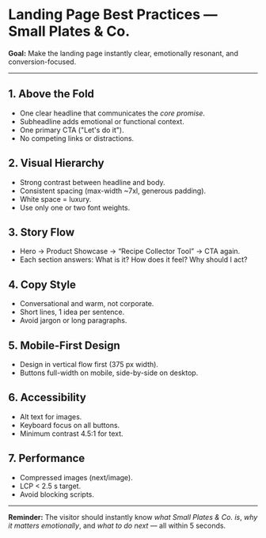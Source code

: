 # Landing Page Best Practices — Small Plates & Co.

**Goal:** Make the landing page instantly clear, emotionally resonant, and conversion-focused.

---

## 1. Above the Fold
- One clear headline that communicates the *core promise*.
- Subheadline adds emotional or functional context.
- One primary CTA ("Let's do it").
- No competing links or distractions.

## 2. Visual Hierarchy
- Strong contrast between headline and body.
- Consistent spacing (max-width ~7xl, generous padding).
- White space = luxury.
- Use only one or two font weights.

## 3. Story Flow
- Hero → Product Showcase → “Recipe Collector Tool” → CTA again.
- Each section answers: What is it? How does it feel? Why should I act?

## 4. Copy Style
- Conversational and warm, not corporate.
- Short lines, 1 idea per sentence.
- Avoid jargon or long paragraphs.

## 5. Mobile-First Design
- Design in vertical flow first (375 px width).
- Buttons full-width on mobile, side-by-side on desktop.

## 6. Accessibility
- Alt text for images.
- Keyboard focus on all buttons.
- Minimum contrast 4.5:1 for text.

## 7. Performance
- Compressed images (next/image).
- LCP < 2.5 s target.
- Avoid blocking scripts.

---

**Reminder:** The visitor should instantly know *what Small Plates & Co. is*, *why it matters emotionally*, and *what to do next* — all within 5 seconds.